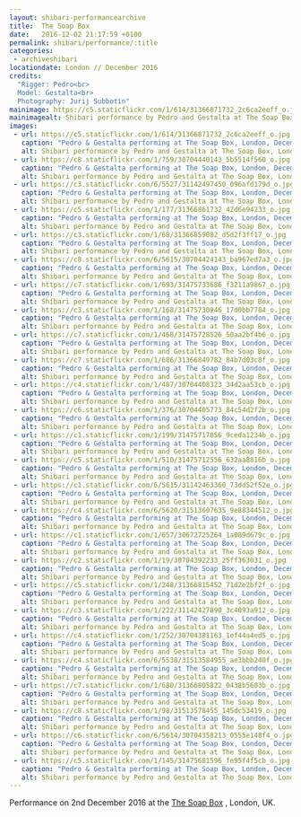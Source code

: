 ```yaml
---
layout: shibari-performancearchive
title:  The Soap Box
date:   2016-12-02 21:17:59 +0100
permalink: shibari/performance/:title
categories:
 - archiveshibari
locationdate: London // December 2016
credits:
  "Rigger: Pedro<br>
  Model: Gestalta<br>
  Photography: Jurij Subbotin"
mainimage: https://c5.staticflickr.com/1/614/31366871732_2c6ca2eeff_o.jpg
mainimagealt: Shibari performance by Pedro and Gestalta at The Soap Box, London, December 2016
images:
 - url: https://c5.staticflickr.com/1/614/31366871732_2c6ca2eeff_o.jpg
   caption: "Pedro & Gestalta performing at The Soap Box, London, December 2016 / Photo: Jurij Subbotin"
   alt: Shibari performance by Pedro and Gestalta at The Soap Box, London, December 2016
 - url: https://c8.staticflickr.com/1/759/30704440143_5b5514f560_o.jpg
   caption: "Pedro & Gestalta performing at The Soap Box, London, December 2016 / Photo: Jurij Subbotin"
   alt: Shibari performance by Pedro and Gestalta at The Soap Box, London, December 2016
 - url: https://c3.staticflickr.com/6/5527/31142497450_096afd179d_o.jpg
   caption: "Pedro & Gestalta performing at The Soap Box, London, December 2016 / Photo: Jurij Subbotin"
   alt: Shibari performance by Pedro and Gestalta at The Soap Box, London, December 2016
 - url: https://c5.staticflickr.com/1/177/31366861732_42d6e94233_o.jpg
   caption: "Pedro & Gestalta performing at The Soap Box, London, December 2016 / Photo: Jurij Subbotin"
   alt: Shibari performance by Pedro and Gestalta at The Soap Box, London, December 2016
 - url: https://c3.staticflickr.com/1/68/31366859082_d5d2f3ff17_o.jpg
   caption: "Pedro & Gestalta performing at The Soap Box, London, December 2016 / Photo: Jurij Subbotin"
   alt: Shibari performance by Pedro and Gestalta at The Soap Box, London, December 2016
 - url: https://c8.staticflickr.com/6/5615/30704424143_ba967ed7a3_o.jpg  
   caption: "Pedro & Gestalta performing at The Soap Box, London, December 2016 / Photo: Jurij Subbotin"
   alt: Shibari performance by Pedro and Gestalta at The Soap Box, London, December 2016
 - url: https://c7.staticflickr.com/1/693/31475733686_f3211a9867_o.jpg
   caption: "Pedro & Gestalta performing at The Soap Box, London, December 2016 / Photo: Jurij Subbotin"
   alt: Shibari performance by Pedro and Gestalta at The Soap Box, London, December 2016
 - url: https://c3.staticflickr.com/1/168/31475730946_17d0bb7784_o.jpg
   caption: "Pedro & Gestalta performing at The Soap Box, London, December 2016 / Photo: Jurij Subbotin"
   alt: Shibari performance by Pedro and Gestalta at The Soap Box, London, December 2016
 - url: https://c7.staticflickr.com/1/468/31475728526_50aa2bf4b6_o.jpg
   caption: "Pedro & Gestalta performing at The Soap Box, London, December 2016 / Photo: Jurij Subbotin"
   alt: Shibari performance by Pedro and Gestalta at The Soap Box, London, December 2016
 - url: https://c7.staticflickr.com/1/686/31366849782_84b7d03c8f_o.jpg
   caption: "Pedro & Gestalta performing at The Soap Box, London, December 2016 / Photo: Jurij Subbotin"
   alt: Shibari performance by Pedro and Gestalta at The Soap Box, London, December 2016
 - url: https://c4.staticflickr.com/1/487/30704408323_34d2aa53cb_o.jpg
   caption: "Pedro & Gestalta performing at The Soap Box, London, December 2016 / Photo: Jurij Subbotin"
   alt: Shibari performance by Pedro and Gestalta at The Soap Box, London, December 2016
 - url: https://c6.staticflickr.com/1/376/30704405773_84c54d2f2b_o.jpg
   caption: "Pedro & Gestalta performing at The Soap Box, London, December 2016 / Photo: Jurij Subbotin"
   alt: Shibari performance by Pedro and Gestalta at The Soap Box, London, December 2016
 - url: https://c1.staticflickr.com/1/199/31475717856_9ceda1234b_o.jpg
   caption: "Pedro & Gestalta performing at The Soap Box, London, December 2016 / Photo: Jurij Subbotin"
   alt: Shibari performance by Pedro and Gestalta at The Soap Box, London, December 2016
 - url: https://c5.staticflickr.com/1/510/31475712556_632aa8816b_o.jpg
   caption: "Pedro & Gestalta performing at The Soap Box, London, December 2016 / Photo: Jurij Subbotin"
   alt: Shibari performance by Pedro and Gestalta at The Soap Box, London, December 2016
 - url: https://c1.staticflickr.com/6/5615/31142463360_73dd52f52e_o.jpg
   caption: "Pedro & Gestalta performing at The Soap Box, London, December 2016 / Photo: Jurij Subbotin"
   alt: Shibari performance by Pedro and Gestalta at The Soap Box, London, December 2016
 - url: https://c4.staticflickr.com/6/5620/31513607635_9e88344512_o.jpg
   caption: "Pedro & Gestalta performing at The Soap Box, London, December 2016 / Photo: Jurij Subbotin"
   alt: Shibari performance by Pedro and Gestalta at The Soap Box, London, December 2016
 - url: https://c1.staticflickr.com/1/657/30672725264_1a089d679c_o.jpg
   caption: "Pedro & Gestalta performing at The Soap Box, London, December 2016 / Photo: Jurij Subbotin"
   alt: Shibari performance by Pedro and Gestalta at The Soap Box, London, December 2016
 - url: https://c2.staticflickr.com/1/19/30704392233_25ff363031_o.jpg
   caption: "Pedro & Gestalta performing at The Soap Box, London, December 2016 / Photo: Jurij Subbotin"
   alt: Shibari performance by Pedro and Gestalta at The Soap Box, London, December 2016
 - url: https://c5.staticflickr.com/1/248/31366815452_71d2e2bf2f_o.jpg
   caption: "Pedro & Gestalta performing at The Soap Box, London, December 2016 / Photo: Jurij Subbotin"
   alt: Shibari performance by Pedro and Gestalta at The Soap Box, London, December 2016
 - url: https://c3.staticflickr.com/1/222/31142427890_3c4093a912_o.jpg
   caption: "Pedro & Gestalta performing at The Soap Box, London, December 2016 / Photo: Jurij Subbotin"
   alt: Shibari performance by Pedro and Gestalta at The Soap Box, London, December 2016
 - url: https://c4.staticflickr.com/1/252/30704381163_1ef44a4ed5_o.jpg
   caption: "Pedro & Gestalta performing at The Soap Box, London, December 2016 / Photo: Jurij Subbotin"
   alt: Shibari performance by Pedro and Gestalta at The Soap Box, London, December 2016
 - url: https://c4.staticflickr.com/6/5538/31513584955_ae3bbb240f_o.jpg
   caption: "Pedro & Gestalta performing at The Soap Box, London, December 2016 / Photo: Jurij Subbotin"
   alt: Shibari performance by Pedro and Gestalta at The Soap Box, London, December 2016
 - url: https://c7.staticflickr.com/1/680/31366805822_0438b5603b_o.jpg
   caption: "Pedro & Gestalta performing at The Soap Box, London, December 2016 / Photo: Jurij Subbotin"
   alt: Shibari performance by Pedro and Gestalta at The Soap Box, London, December 2016
 - url: https://c8.staticflickr.com/1/98/31513578455_145dc53419_o.jpg
   caption: "Pedro & Gestalta performing at The Soap Box, London, December 2016 / Photo: Jurij Subbotin"
   alt: Shibari performance by Pedro and Gestalta at The Soap Box, London, December 2016
 - url: https://c6.staticflickr.com/6/5614/30704358213_0555e148f4_o.jpg
   caption: "Pedro & Gestalta performing at The Soap Box, London, December 2016 / Photo: Jurij Subbotin"
   alt: Shibari performance by Pedro and Gestalta at The Soap Box, London, December 2016
 - url: https://c5.staticflickr.com/1/145/31475681596_fe95f4f5cb_o.jpg
   caption: "Pedro & Gestalta performing at The Soap Box, London, December 2016 / Photo: Jurij Subbotin"
   alt: Shibari performance by Pedro and Gestalta at The Soap Box, London, December 2016
---
```

Performance on 2nd December 2016 at the <a href="http://soapboxshibari.com" target="_blank_" >The Soap Box</a> , London, UK.
